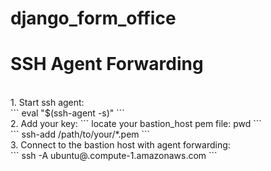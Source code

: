 # django_form_office

<h1>SSH Agent Forwarding</h1>
<br>
1. Start ssh agent:<br>
```
eval "$(ssh-agent -s)"
```


<br>
2. Add your key:
```
locate your bastion_host pem file: pwd
```
<br>
```
ssh-add /path/to/your/*.pem
```
<br>
3. Connect to the bastion host with agent forwarding:
<br>
```
ssh -A ubuntu@<instance_ip>.compute-1.amazonaws.com
```
